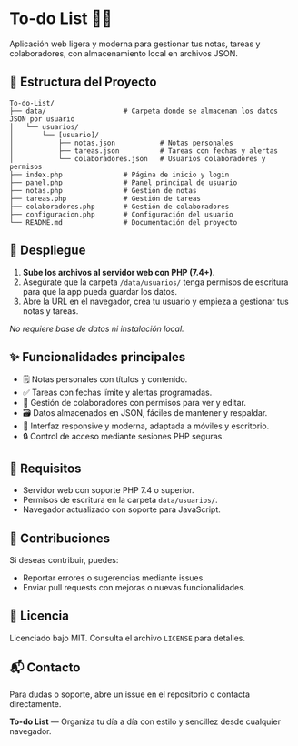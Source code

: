 # To-do List 📝✅

Aplicación web ligera y moderna para gestionar tus notas, tareas y colaboradores, con almacenamiento local en archivos JSON.

## 📂 Estructura del Proyecto

```
To-do-List/
├── data/                   # Carpeta donde se almacenan los datos JSON por usuario
│   └── usuarios/
│       └── [usuario]/
│           ├── notas.json           # Notas personales
│           ├── tareas.json          # Tareas con fechas y alertas
│           └── colaboradores.json   # Usuarios colaboradores y permisos
├── index.php               # Página de inicio y login
├── panel.php               # Panel principal de usuario
├── notas.php               # Gestión de notas
├── tareas.php              # Gestión de tareas
├── colaboradores.php       # Gestión de colaboradores
├── configuracion.php       # Configuración del usuario
└── README.md               # Documentación del proyecto
````

## 🚀 Despliegue

1. **Sube los archivos al servidor web con PHP (7.4+)**.
2. Asegúrate que la carpeta `/data/usuarios/` tenga permisos de escritura para que la app pueda guardar los datos.
3. Abre la URL en el navegador, crea tu usuario y empieza a gestionar tus notas y tareas.

*No requiere base de datos ni instalación local.*

## ✨ Funcionalidades principales

* 🗒️ Notas personales con títulos y contenido.
* ✅ Tareas con fechas límite y alertas programadas.
* 👥 Gestión de colaboradores con permisos para ver y editar.
* 🗃️ Datos almacenados en JSON, fáciles de mantener y respaldar.
* 📱 Interfaz responsive y moderna, adaptada a móviles y escritorio.
* 🔒 Control de acceso mediante sesiones PHP seguras.

## 🔧 Requisitos

* Servidor web con soporte PHP 7.4 o superior.
* Permisos de escritura en la carpeta `data/usuarios/`.
* Navegador actualizado con soporte para JavaScript.


## 🤝 Contribuciones

Si deseas contribuir, puedes:

* Reportar errores o sugerencias mediante issues.
* Enviar pull requests con mejoras o nuevas funcionalidades.

## 📄 Licencia

Licenciado bajo MIT. Consulta el archivo `LICENSE` para detalles.

## 📬 Contacto

Para dudas o soporte, abre un issue en el repositorio o contacta directamente.

**To-do List** — Organiza tu día a día con estilo y sencillez desde cualquier navegador.

```
